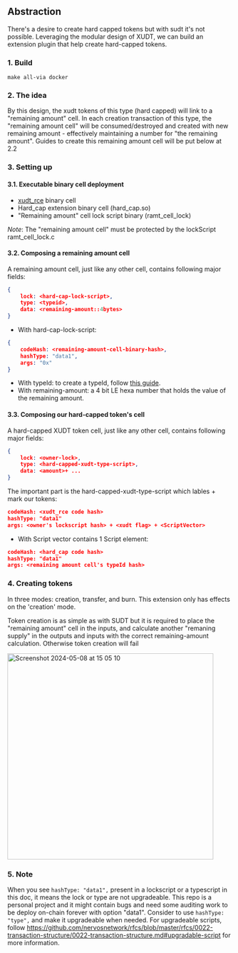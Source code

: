 ## Abstraction
There's a desire to create hard capped tokens but with sudt it's not possible. Leveraging the modular design of XUDT, we can build an extension plugin that help create hard-capped tokens.

### 1. Build

`make all-via docker`

### 2. The idea
By this design, the xudt tokens of this type (hard capped) will link to a "remaining amount" cell. In each creation transaction of this type, the "remaining amount cell" will be consumed/destroyed and created with new remaining amount - effectively maintaining a number for "the remaining amount". Guides to create this remaining amount cell will be put below at 2.2

### 3. Setting up
#### 3.1. Executable binary cell deployment
- [xudt_rce](https://github.com/nervosnetwork/ckb-production-scripts/blob/master/c/xudt_rce.c) binary cell
- Hard_cap extension binary cell (hard_cap.so)
- "Remaining amount" cell lock script binary (ramt_cell_lock)

*Note*: The "remaining amount cell" must be protected by the lockScript ramt_cell_lock.c

#### 3.2. Composing a remaining amount cell
A remaining amount cell, just like any other cell, contains following major fields:
```json
{
    lock: <hard-cap-lock-script>,
    type: <typeid>,
    data: <remaining-amount::4bytes>
}
```
- With hard-cap-lock-script:
```json
{
    codeHash: <remaining-amount-cell-binary-hash>,
    hashType: "data1",
    args: "0x"
}
```
- With typeId: to create a typeId, follow [this guide](https://github.com/nervosnetwork/rfcs/blob/master/rfcs/0022-transaction-structure/0022-transaction-structure.md#type-id).
- With remaining-amount: a 4 bit LE hexa number that holds the value of the remaining amount.

#### 3.3. Composing our hard-capped token's cell
A hard-capped XUDT token cell, just like any other cell, contains following major fields:

```json
{
    lock: <owner-lock>,
    type: <hard-capped-xudt-type-script>,
    data: <amount>+ ...
}
```

The important part is the hard-capped-xudt-type-script which lables + mark our tokens:
```json
codeHash: <xudt_rce code hash>
hashType: "data1"
args: <owner's lockscript hash> + <xudt flag> + <ScriptVector>
```

- With Script vector contains 1 Script element:
```json
codeHash: <hard_cap code hash>
hashType: "data1"
args: <remaining amount cell's typeId hash>
```

### 4. Creating tokens
In three modes: creation, transfer, and burn. This extension only has effects on the 'creation' mode.

Token creation is as simple as with SUDT but it is required to place the "remaining amount" cell in the inputs, and calculate another "remaning supply" in the outputs and inputs with the correct remaining-amount calculation. Otherwise token creation will fail

<img width="462" alt="Screenshot 2024-05-08 at 15 05 10" src="https://github.com/tea2x/ckb-xudt-extension-plugins/assets/70423834/16a2d9aa-ddfb-485a-975a-55866f49bf98">

### 5. Note
When you see `hashType: "data1",` present in a lockscript or a typescript in this doc, it means the lock or type are not upgradeable. This repo is a personal project and it might contain bugs and need some auditing work to be deploy on-chain forever with option "data1". Consider to use `hashType: "type",` and make it upgradeable when needed. For upgradeable scripts, follow https://github.com/nervosnetwork/rfcs/blob/master/rfcs/0022-transaction-structure/0022-transaction-structure.md#upgradable-script for more information. 